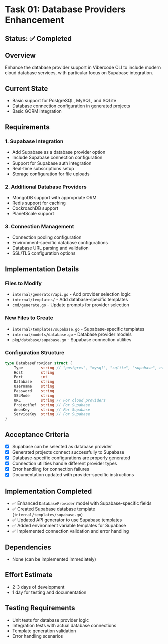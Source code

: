 # Task 01: Database Providers Enhancement

## Status: ✅ Completed

## Overview
Enhance the database provider support in Vibercode CLI to include modern cloud database services, with particular focus on Supabase integration.

## Current State
- Basic support for PostgreSQL, MySQL, and SQLite
- Database connection configuration in generated projects
- Basic GORM integration

## Requirements

### 1. Supabase Integration
- Add Supabase as a database provider option
- Include Supabase connection configuration
- Support for Supabase auth integration
- Real-time subscriptions setup
- Storage configuration for file uploads

### 2. Additional Database Providers
- MongoDB support with appropriate ORM
- Redis support for caching
- CockroachDB support
- PlanetScale support

### 3. Connection Management
- Connection pooling configuration
- Environment-specific database configurations
- Database URL parsing and validation
- SSL/TLS configuration options

## Implementation Details

### Files to Modify
- `internal/generator/api.go` - Add provider selection logic
- `internal/templates/` - Add database-specific templates
- `cmd/generate.go` - Update prompts for provider selection

### New Files to Create
- `internal/templates/supabase.go` - Supabase-specific templates
- `internal/models/database.go` - Database provider models
- `pkg/database/supabase.go` - Supabase connection utilities

### Configuration Structure
```go
type DatabaseProvider struct {
    Type        string // "postgres", "mysql", "sqlite", "supabase", etc.
    Host        string
    Port        int
    Database    string
    Username    string
    Password    string
    SSLMode     string
    URL         string // For cloud providers
    ProjectRef  string // For Supabase
    AnonKey     string // For Supabase
    ServiceKey  string // For Supabase
}
```

## Acceptance Criteria
- [x] Supabase can be selected as database provider
- [x] Generated projects connect successfully to Supabase
- [x] Database-specific configurations are properly generated
- [x] Connection utilities handle different provider types
- [x] Error handling for connection failures
- [x] Documentation updated with provider-specific instructions

## Implementation Completed
- ✅ Enhanced `DatabaseProvider` model with Supabase-specific fields
- ✅ Created Supabase database template (`internal/templates/supabase.go`)
- ✅ Updated API generator to use Supabase templates
- ✅ Added environment variable templates for Supabase
- ✅ Implemented connection validation and error handling

## Dependencies
- None (can be implemented immediately)

## Effort Estimate
- 2-3 days of development
- 1 day for testing and documentation

## Testing Requirements
- Unit tests for database provider logic
- Integration tests with actual database connections
- Template generation validation
- Error handling scenarios